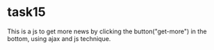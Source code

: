 # task15
This is a js to get more news by clicking the button("get-more") in the bottom,
using ajax and js technique.
